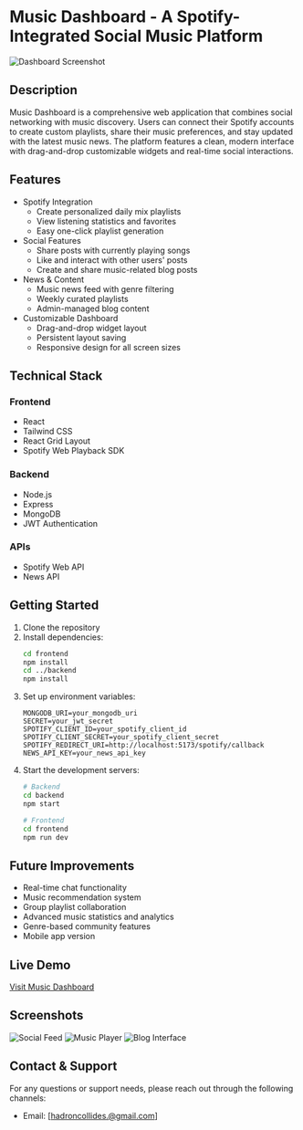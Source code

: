 # Music Dashboard - A Spotify-Integrated Social Music Platform
![Dashboard Screenshot](https://imgur.com/a/TSoeRCu)

## Description
Music Dashboard is a comprehensive web application that combines social networking with music discovery. Users can connect their Spotify accounts to create custom playlists, share their music preferences, and stay updated with the latest music news. The platform features a clean, modern interface with drag-and-drop customizable widgets and real-time social interactions.

## Features
- Spotify Integration
  - Create personalized daily mix playlists
  - View listening statistics and favorites
  - Easy one-click playlist generation
- Social Features
  - Share posts with currently playing songs
  - Like and interact with other users' posts
  - Create and share music-related blog posts
- News & Content
  - Music news feed with genre filtering
  - Weekly curated playlists
  - Admin-managed blog content
- Customizable Dashboard
  - Drag-and-drop widget layout
  - Persistent layout saving
  - Responsive design for all screen sizes

## Technical Stack
### Frontend
- React
- Tailwind CSS
- React Grid Layout
- Spotify Web Playback SDK

### Backend
- Node.js
- Express
- MongoDB
- JWT Authentication

### APIs
- Spotify Web API
- News API

## Getting Started
1. Clone the repository
2. Install dependencies:
   ```bash
   cd frontend
   npm install
   cd ../backend
   npm install
   ```
3. Set up environment variables:
   ```env
   MONGODB_URI=your_mongodb_uri
   SECRET=your_jwt_secret
   SPOTIFY_CLIENT_ID=your_spotify_client_id
   SPOTIFY_CLIENT_SECRET=your_spotify_client_secret
   SPOTIFY_REDIRECT_URI=http://localhost:5173/spotify/callback
   NEWS_API_KEY=your_news_api_key
   ```
4. Start the development servers:
   ```bash
   # Backend
   cd backend
   npm start

   # Frontend
   cd frontend
   npm run dev
   ```

## Future Improvements
- Real-time chat functionality
- Music recommendation system
- Group playlist collaboration
- Advanced music statistics and analytics
- Genre-based community features
- Mobile app version

## Live Demo
[Visit Music Dashboard](https://music-dashboard-aed58e43f3b3.herokuapp.com/)

## Screenshots
![Social Feed](https://imgur.com/a/TSoeRCu)
![Music Player](https://imgur.com/a/TSoeRCu)
![Blog Interface](https://imgur.com/a/TSoeRCu)

## Contact & Support
For any questions or support needs, please reach out through the following channels:
- Email: [hadroncollides.@gmail.com]

